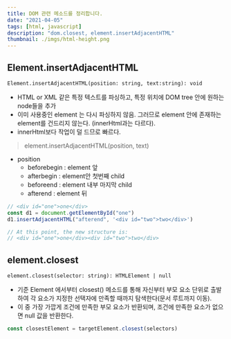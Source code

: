 ```yaml
---
title: DOM 관련 메소드를 정리합니다.
date: "2021-04-05"
tags: [html, javascript]
description: "dom.closest, element.insertAdjacentHTML"
thumbnail: ./imgs/html-height.png
---
```


## Element.insertAdjacentHTML

`Element.insertAdjacentHTML(position: string, text:string): void`

- HTML or XML 같은 특정 텍스트를 파싱하고, 특정 위치에 DOM tree 안에 원하는 node들을 추가
- 이미 사용중인 element 는 다시 파싱하지 않음. 그러므로 element 안에 존재하는 element를 건드리지 않는다. (innerHtml과는 다르다).
- innerHtml보다 작업이 덜 드므로 빠르다.

> element.insertAdjacentHTML(position, text)

- position
  - beforebegin : element 앞
  - afterbegin : element안 첫번째 child
  - beforeend : element 내부 마지막 child
  - afterend : element 뒤

```javascript
// <div id="one">one</div>
const d1 = document.getElementById("one")
d1.insertAdjacentHTML("afterend", '<div id="two">two</div>')

// At this point, the new structure is:
// <div id="one">one</div><div id="two">two</div>
```

## element.closest

`element.closest(selector: string): HTMLElement | null`

- 기준 Element 에서부터 closest() 메소드를 통해 자신부터 부모 요소 단위로 출발하여 각 요소가 지정한 선택자에 만족할 때까지 탐색한다(문서 루트까지 이동).
- 이 중 가장 가깝게 조건에 만족한 부모 요소가 반환되며, 조건에 만족한 요소가 없으면 null 값을 반환한다.

```js
const closestElement = targetElement.closest(selectors)
```
